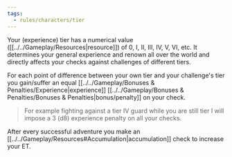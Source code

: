 ```yaml
---
tags:
  - rules/characters/tier
---
```

Your (experience) tier has a numerical value ([[../../Gameplay/Resources|resource]]) of 0, I, II, III, IV, V, VI, etc. It determines your general experience and renown all over the world and directly affects your checks against challenges of different tiers.

For each point of difference between your own tier and your challenge's tier you gain/suffer an equal [[../../Gameplay/Bonuses & Penalties/Experience|experience]] [[../../Gameplay/Bonuses & Penalties/Bonuses & Penalties|bonus/penalty]] on your check.
> For example fighting against a tier IV guard while you are still tier I will impose a 3 (d8) experience penalty on all your checks.

After every successful adventure you make an [[../../Gameplay/Resources#Accumulation|accumulation]] check to increase your ET.
